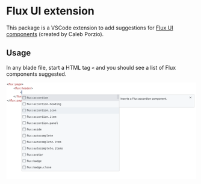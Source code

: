 # Flux UI extension

This package is a VSCode extension to add suggestions for [Flux UI components](https://fluxui.dev/) (created by Caleb Porzio).

## Usage

In any blade file, start a HTML tag `<` and you should see a list of Flux components suggested.


![screenshot of suggestions](https://github.com/joshhanley/flux-ui-extension/blob/main/images/screenshot.png?raw=true)
